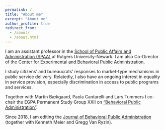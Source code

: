 ```yaml
---
permalink: /
title: "About me"
excerpt: "About me"
author_profile: true
redirect_from: 
  - /about/
  - /about.html
---
```


I am an assistant professor in the [School of Public Affairs and Administration (SPAA)](https://spaa.newark.rutgers.edu) at Rutgers University-Newark.  I am also Co-Director of the [Center for Experimental and Behavioral Public Administration](https://spaa.newark.rutgers.edu/cebpa).

I study citizens’ and bureaucrats’ responses to market-type mechanisms in public service delivery.  Relatedly, I also have an ongoing interest in equality in service provision, especially discrimination in access to public programs and services.

Together with Martin Bækgaard, Paola Cantarelli and Lars Tummers I co-chair the EGPA Permanent Study Group XXII on [“Behavioral Public Administration”](http://www.iias-iisa.org/egpa/groups/permanent-study-groups/psg-xxii-xxii-behavioral-public-administration/).

Since 2018, I am editing the [Journal of Behavioral Public Administration](http://www.journal-bpa.org) (together with Kenneth Meier and Gregg Van Ryzin).

